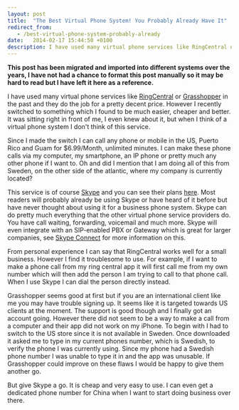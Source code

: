 ```yaml
---
layout: post
title:  "The Best Virtual Phone System! You Probably Already Have It"
redirect_from:
   - /best-virtual-phone-system-probably-already
date:   2014-02-17 15:44:50 +0100
description: I have used many virtual phone services like RingCentral or...
---
```


**This post has been migrated and imported into different systems over the years, I have not had a chance to format this post manually so it may be hard to read but I have left it here as a reference.**

I have used many virtual phone services like [RingCentral](http://www.ringcentral.com/ "RingCentral") or [Grasshopper](http://grasshopper.com/ "Grasshopper") in the past and they do the job for a pretty decent price. However I recently switched to something which I found to be much easier, cheaper and better. It was sitting right in front of me, I even knew about it, but when I think of a virtual phone system I don't think of this service.  
  
 Since I made the switch I can call any phone or mobile in the US, Puerto Rico and Guam for $6.99/Month, unlimited minutes. I can make these phone calls via my computer, my smartphone, an IP phone or pretty much any other phone if I want to. Oh and did I mention that I am doing all of this from Sweden, on the other side of the atlantic, where my company is currently located?  
  
 This service is of course [Skype](http://www.skype.com/ "Skype") and you can see their plans [here](http://www.skype.com/en/rates/ "Skype rates"). Most readers will probably already be using Skype or have heard of it before but have never thought about using it for a business phone system. Skype can do pretty much everything that the other virtual phone service providers do. You have call waiting, forwarding, voicemail and much more. Skype will even integrate with an SIP-enabled PBX or Gateway which is great for larger companies, see [Skype Connect](http://www.skype.com/en/features/skype-connect/ "Skype Connect") for more information on this.  
  
 From personal experience I can say that RingCentral works well for a small business. However I find it troublesome to use. For example, if I want to make a phone call from my ring central app it will first call me from my own number which will then add the person I am trying to call to that phone call. When I use Skype I can dial the person directly instead.  
  
 Grasshopper seems good at first but if you are an international client like me you may have trouble signing up. It seems like it is targeted towards US clients at the moment. The support is good though and I finally got an account going. However there did not seem to be a way to make a call from a computer and their app did not work on my iPhone. To begin with I had to switch to the US store since it is not available in Sweden. Once downloaded it asked me to type in my current phones number, which is Swedish, to verify the phone I was currently using. Since my phone had a Swedish phone number I was unable to type it in and the app was unusable. If Grasshopper could improve on these flaws I would be happy to give them another go.  
  
 But give Skype a go. It is cheap and very easy to use. I can even get a dedicated phone number for China when I want to start doing business over there.